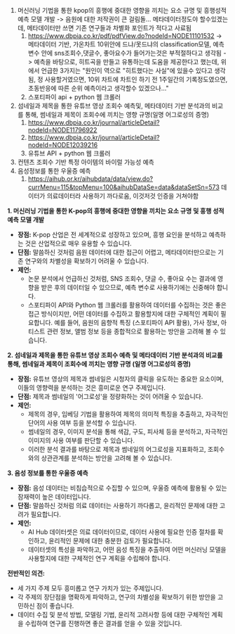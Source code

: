 
1. 머신러닝 기법을 통한 kpop의 흥행에 중대한 영향을 끼치는 요소 규명 및 흥행성적예측 모델 개발 -> 음원에 대한 저작권이 큰 걸림돌... 메타데이터정도야 할수있겠는데, 메타데이터만 쓰면 기존 연구들과 차별화 포인트가 적다고 사료됨
	1. https://www.dbpia.co.kr/pdf/pdfView.do?nodeId=NODE11101532 -> 메타데이터 기반, 가온차트 10위안에 드냐/못드냐의 classification모델, 예측변수 안에 sns조회수,댓글수, 좋아요수가 들어가는것은 부적절하다고 생각됨 -> 예측을 바탕으로, 히트곡을 만들고 유통하는데 도움을 제공한다고 했는데, 위에서 언급한 3가지는 "원인이 역으로 "히트했다는 사실"에 있을수 있다고 생각됨, 정 사용할거였으면, 10위 차트에 차트인 하기 전 1주일간의 기록정도였으면, 초동반응에 따른 순위 예측이라고 생각할수 있겠으나..."
	2. 스포티파이 api + python 웹 크롤러
2. 섬네일과 제목을 통한 유튜브 영상 조회수 예측및, 메타데이터 기반 분석과의 비교를 통해, 썸네일과 제목이 조회수에 끼치는 영향 규명(일명 어그로성의 증명)
	1. https://www.dbpia.co.kr/journal/articleDetail?nodeId=NODE11796922
	2. https://www.dbpia.co.kr/journal/articleDetail?nodeId=NODE12039216
	3. 유튜브 API + python 웹 크롤러
3. 컨텐츠 조회수 기반 특정 아이템의 바이럴 가능성 예측
4. 음성정보를 통한 우울증 예측
	1. https://aihub.or.kr/aihubdata/data/view.do?currMenu=115&topMenu=100&aihubDataSe=data&dataSetSn=573 데이터가 의료데이터라 사용하기 까다로움, 이것저것 인증을 거쳐야함


**1. 머신러닝 기법을 통한 K-pop의 흥행에 중대한 영향을 끼치는 요소 규명 및 흥행 성적 예측 모델 개발**

- **장점:** K-pop 산업은 전 세계적으로 성장하고 있으며, 흥행 요인을 분석하고 예측하는 것은 산업적으로 매우 유용할 수 있습니다.
- **단점:** 말씀하신 것처럼 음원 데이터에 대한 접근이 어렵고, 메타데이터만으로는 기존 연구와의 차별성을 확보하기 어려울 수 있습니다.
- **제언:**
    - 논문 분석에서 언급하신 것처럼, SNS 조회수, 댓글 수, 좋아요 수는 결과에 영향을 받은 후의 데이터일 수 있으므로, 예측 변수로 사용하기에는 신중해야 합니다.
    - 스포티파이 API와 Python 웹 크롤러를 활용하여 데이터를 수집하는 것은 좋은 접근 방식이지만, 어떤 데이터를 수집하고 활용할지에 대한 구체적인 계획이 필요합니다. 예를 들어, 음원의 음향적 특징 (스포티파이 API 활용), 가사 정보, 아티스트 관련 정보, 앨범 정보 등을 종합적으로 활용하는 방안을 고려해 볼 수 있습니다.

**2. 섬네일과 제목을 통한 유튜브 영상 조회수 예측 및 메타데이터 기반 분석과의 비교를 통해, 썸네일과 제목이 조회수에 끼치는 영향 규명 (일명 어그로성의 증명)**

- **장점:** 유튜브 영상의 제목과 썸네일은 시청자의 클릭을 유도하는 중요한 요소이며, 이들의 영향력을 분석하는 것은 흥미로운 연구 주제입니다.
- **단점:** 제목과 썸네일의 '어그로성'을 정량화하는 것이 어려울 수 있습니다.
- **제언:**
    - 제목의 경우, 임베딩 기법을 활용하여 제목의 의미적 특징을 추출하고, 자극적인 단어의 사용 여부 등을 분석할 수 있습니다.
    - 썸네일의 경우, 이미지 분석을 통해 색감, 구도, 피사체 등을 분석하고, 자극적인 이미지의 사용 여부를 판단할 수 있습니다.
    - 이러한 분석 결과를 바탕으로 제목과 썸네일의 어그로성을 지표화하고, 조회수와의 상관관계를 분석하는 방안을 고려해 볼 수 있습니다.

**3. 음성 정보를 통한 우울증 예측**

- **장점:** 음성 데이터는 비침습적으로 수집할 수 있으며, 우울증 예측에 활용될 수 있는 잠재력이 높은 데이터입니다.
- **단점:** 말씀하신 것처럼 의료 데이터는 사용하기 까다롭고, 윤리적인 문제에 대한 고려가 필요합니다.
- **제언:**
    - AI Hub 데이터셋은 의료 데이터이므로, 데이터 사용에 필요한 인증 절차를 확인하고, 윤리적인 문제에 대한 충분한 검토가 필요합니다.
    - 데이터셋의 특성을 파악하고, 어떤 음성 특징을 추출하여 어떤 머신러닝 모델을 사용할지에 대한 구체적인 연구 계획을 수립해야 합니다.

**전반적인 의견:**

- 세 가지 주제 모두 흥미롭고 연구 가치가 있는 주제입니다.
- 각 주제의 장단점을 명확하게 파악하고, 연구의 차별성을 확보하기 위한 방안을 고민하신 점이 좋습니다.
- 데이터 수집 및 분석 방법, 모델링 기법, 윤리적 고려사항 등에 대한 구체적인 계획을 수립하여 연구를 진행하면 좋은 결과를 얻을 수 있을 것입니다.
